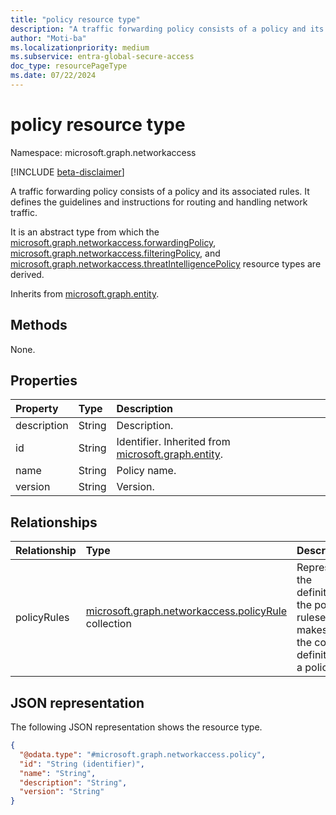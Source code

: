 ```yaml
---
title: "policy resource type"
description: "A traffic forwarding policy consists of a policy and its associated rules. It defines the guidelines and instructions for routing and handling network traffic."
author: "Moti-ba"
ms.localizationpriority: medium
ms.subservice: entra-global-secure-access
doc_type: resourcePageType
ms.date: 07/22/2024
---
```


# policy resource type

Namespace: microsoft.graph.networkaccess

[!INCLUDE [beta-disclaimer](../../includes/beta-disclaimer.md)]

A traffic forwarding policy consists of a policy and its associated rules. It defines the guidelines and instructions for routing and handling network traffic.

It is an abstract type from which the [microsoft.graph.networkaccess.forwardingPolicy](networkaccess-forwardingpolicy.md), [microsoft.graph.networkaccess.filteringPolicy](networkaccess-filteringpolicy.md), and [microsoft.graph.networkaccess.threatIntelligencePolicy](networkaccess-threatintelligencepolicy.md) resource types are derived.


Inherits from [microsoft.graph.entity](../resources/entity.md).

## Methods
None.



## Properties
|Property|Type|Description|
|:---|:---|:---|
|description|String|Description.|
|id|String|Identifier. Inherited from [microsoft.graph.entity](../resources/entity.md).|
|name|String|Policy name.|
|version|String|Version.|

## Relationships
|Relationship|Type|Description|
|:---|:---|:---|
|policyRules|[microsoft.graph.networkaccess.policyRule](../resources/networkaccess-policyrule.md) collection|Represents the definition of the policy ruleset that makes up the core definition of a policy. |

## JSON representation
The following JSON representation shows the resource type.
<!-- {
  "blockType": "resource",
  "keyProperty": "id",
  "@odata.type": "microsoft.graph.networkaccess.policy",
  "baseType": "microsoft.graph.entity",
  "openType": false
}
-->
``` json
{
  "@odata.type": "#microsoft.graph.networkaccess.policy",
  "id": "String (identifier)",
  "name": "String",
  "description": "String",
  "version": "String"
}
```


